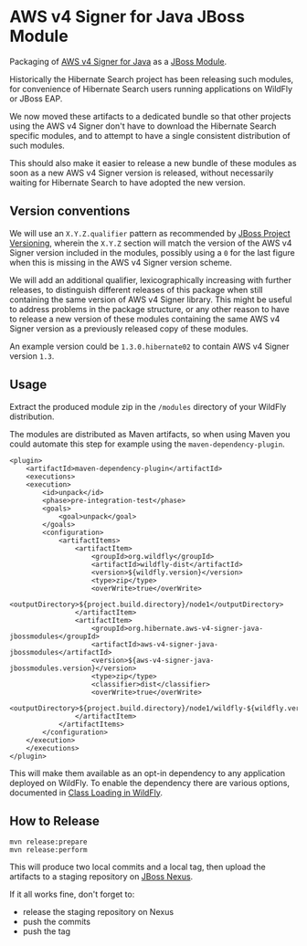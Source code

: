AWS v4 Signer for Java JBoss Module
===================================

Packaging of [AWS v4 Signer for Java](https://github.com/lucasweb78/aws-v4-signer-java) as
a [JBoss Module](https://jboss-modules.github.io/jboss-modules/manual/).

Historically the Hibernate Search project has been releasing such modules,
for convenience of Hibernate Search users running applications on WildFly or JBoss EAP.

We now moved these artifacts to a dedicated bundle so that other projects using the AWS v4 Signer
don't have to download the Hibernate Search specific modules,
and to attempt to have a single consistent distribution of such modules.

This should also make it easier to release a new bundle of these modules
as soon as a new AWS v4 Signer version is released,
without necessarily waiting for Hibernate Search to have adopted the new version.

## Version conventions

We will use an `X.Y.Z.qualifier` pattern as recommended by
[JBoss Project Versioning](https://developer.jboss.org/wiki/JBossProjectVersioning),
wherein the `X.Y.Z` section will match the version of the AWS v4 Signer version included in the modules,
possibly using a `0` for the last figure when this is missing in the AWS v4 Signer version scheme.

We will add an additional qualifier, lexicographically increasing with further releases, to distinguish
different releases of this package when still containing the same version of AWS v4 Signer library.
This might be useful to address problems in the package structure, or any other reason to have
to release a new version of these modules containing the same AWS v4 Signer version as a previously
released copy of these modules.

An example version could be `1.3.0.hibernate02` to contain AWS v4 Signer version `1.3`.

## Usage

Extract the produced module zip in the `/modules` directory of your WildFly distribution.

The modules are distributed as Maven artifacts, so when using Maven you could automate this step
for example using the `maven-dependency-plugin`.

	<plugin>
	    <artifactId>maven-dependency-plugin</artifactId>
	    <executions>
		<execution>
		    <id>unpack</id>
		    <phase>pre-integration-test</phase>
		    <goals>
		        <goal>unpack</goal>
		    </goals>
		    <configuration>
		        <artifactItems>
		            <artifactItem>
		                <groupId>org.wildfly</groupId>
		                <artifactId>wildfly-dist</artifactId>
		                <version>${wildfly.version}</version>
		                <type>zip</type>
		                <overWrite>true</overWrite>
		                <outputDirectory>${project.build.directory}/node1</outputDirectory>
		            </artifactItem>
		            <artifactItem>
		                <groupId>org.hibernate.aws-v4-signer-java-jbossmodules</groupId>
		                <artifactId>aws-v4-signer-java-jbossmodules</artifactId>
		                <version>${aws-v4-signer-java-jbossmodules.version}</version>
		                <type>zip</type>
		                <classifier>dist</classifier>
		                <overWrite>true</overWrite>
		                <outputDirectory>${project.build.directory}/node1/wildfly-${wildfly.version}/modules</outputDirectory>
		            </artifactItem>
		        </artifactItems>
		    </configuration>
		</execution>
	    </executions>
	</plugin>

This will make them available as an opt-in dependency to any application deployed on WildFly.
To enable the dependency there are various options, documented in
[Class Loading in WildFly](https://docs.jboss.org/author/display/WFLY/Class+Loading+in+WildFly).

## How to Release

    mvn release:prepare
    mvn release:perform

This will produce two local commits and a local tag, then upload the artifacts to a staging repository on [JBoss Nexus](https://repository.jboss.org/nexus/index.html#welcome).

If it all works fine, don't forget to:

 * release the staging repository on Nexus
 * push the commits
 * push the tag


